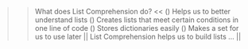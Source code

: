 >> What does List Comprehension do? <<
() Helps us to better understand lists
() Creates lists that meet certain conditions in one line of code
() Stores dictionaries easily
() Makes a set for us to use later
|| List Comprehension helps us to build lists ... ||
